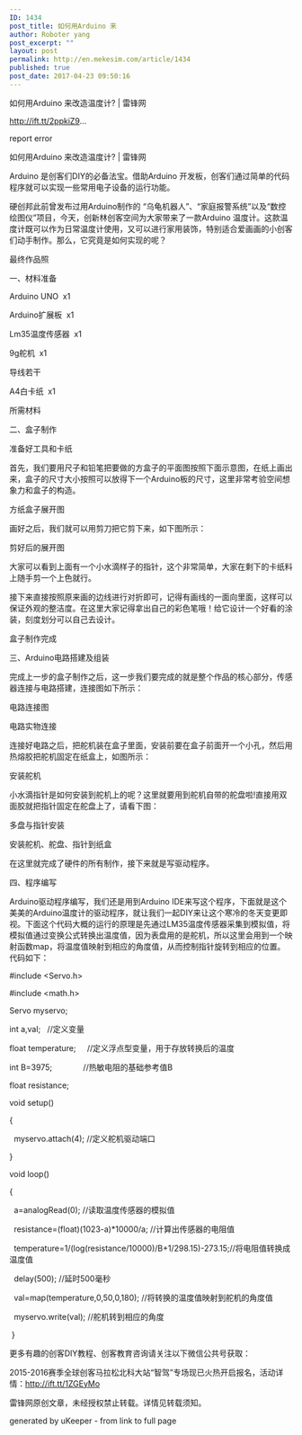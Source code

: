 ```yaml
---
ID: 1434
post_title: 如何用Arduino 来
author: Roboter yang
post_excerpt: ""
layout: post
permalink: http://en.mekesim.com/article/1434
published: true
post_date: 2017-04-23 09:50:16
---
```

如何用Arduino 来改造温度计? | 雷锋网

http://ift.tt/2ppkiZ9...

report error

如何用Arduino 来改造温度计? | 雷锋网

Arduino 是创客们DIY的必备法宝。借助Arduino 开发板，创客们通过简单的代码程序就可以实现一些常用电子设备的运行功能。

硬创邦此前曾发布过用Arduino制作的 “乌龟机器人”、“家庭报警系统”以及“数控绘图仪”项目，今天，创新林创客空间为大家带来了一款Arduino 温度计。这款温度计既可以作为日常温度计使用，又可以进行家用装饰，特别适合爱画画的小创客们动手制作。那么，它究竟是如何实现的呢？

最终作品照

一、材料准备

Arduino UNO  x1

Arduino扩展板  x1

Lm35温度传感器  x1

9g舵机  x1

导线若干

A4白卡纸  x1

所需材料

二、盒子制作

准备好工具和卡纸

首先，我们要用尺子和铅笔把要做的方盒子的平面图按照下面示意图，在纸上画出来，盒子的尺寸大小按照可以放得下一个Arduino板的尺寸，这里非常考验空间想象力和盒子的构造。

方纸盒子展开图

画好之后，我们就可以用剪刀把它剪下来，如下图所示：

剪好后的展开图

大家可以看到上面有一个小水滴样子的指针，这个非常简单，大家在剩下的卡纸料上随手剪一个上色就行。

接下来直接按照原来画的边线进行对折即可，记得有画线的一面向里面，这样可以保证外观的整洁度。在这里大家记得拿出自己的彩色笔哦！给它设计一个好看的涂装，刻度划分可以自己去设计。

盒子制作完成

三、Arduino电路搭建及组装

完成上一步的盒子制作之后，这一步我们要完成的就是整个作品的核心部分，传感器连接与电路搭建，连接图如下所示：

电路连接图

电路实物连接

连接好电路之后，把舵机装在盒子里面，安装前要在盒子前面开一个小孔，然后用热熔胶把舵机固定在纸盒上，如图所示：

安装舵机

小水滴指针是如何安装到舵机上的呢？这里就要用到舵机自带的舵盘啦!直接用双面胶就把指针固定在舵盘上了，请看下图：

多盘与指针安装

安装舵机、舵盘、指针到纸盒

在这里就完成了硬件的所有制作，接下来就是写驱动程序。

四、程序编写

Arduino驱动程序编写，我们还是用到Arduino IDE来写这个程序，下面就是这个美美的Arduino温度计的驱动程序，就让我们一起DIY来让这个寒冷的冬天变更即视。下面这个代码大概的运行的原理是先通过LM35温度传感器采集到模拟值，将模拟值通过变换公式转换出温度值，因为表盘用的是舵机，所以这里会用到一个映射函数map，将温度值映射到相应的角度值，从而控制指针旋转到相应的位置。代码如下：

#include <Servo.h>

#include <math.h>

Servo myservo;

int a,val;   //定义变量

float temperature;     //定义浮点型变量，用于存放转换后的温度

int B=3975;              //热敏电阻的基础参考值B

float resistance;

void setup()

{

  myservo.attach(4); //定义舵机驱动端口

}

void loop()

{

  a=analogRead(0); //读取温度传感器的模拟值

  resistance=(float)(1023-a)*10000/a; //计算出传感器的电阻值

  temperature=1/(log(resistance/10000)/B+1/298.15)-273.15;//将电阻值转换成温度值

  delay(500); //延时500毫秒

  val=map(temperature,0,50,0,180); //将转换的温度值映射到舵机的角度值

  myservo.write(val); //舵机转到相应的角度

 }

更多有趣的创客DIY教程、创客教育咨询请关注以下微信公共号获取：

2015-2016赛季全球创客马拉松北科大站“智驾”专场现已火热开启报名，活动详情：http://ift.tt/1ZGEyMo

雷锋网原创文章，未经授权禁止转载。详情见转载须知。

generated by uKeeper - from link to full page
